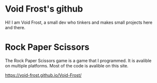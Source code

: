 # Void Frost's github
Hi! I am Void Frost, a small dev who tinkers and makes small projects here and there.

# Rock Paper Scissors
The Rock Paper Scissors game is a game that I programmed.
It is avalible on multiple platforms.
Most of the code is avalible on this site.

https://void-frost.github.io/Void-Frost/
